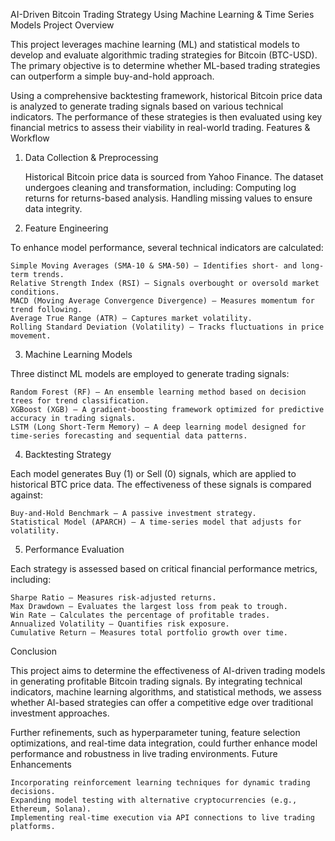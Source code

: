 AI-Driven Bitcoin Trading Strategy Using Machine Learning & Time Series Models
Project Overview

This project leverages machine learning (ML) and statistical models to develop and evaluate algorithmic trading strategies for Bitcoin (BTC-USD). The primary objective is to determine whether ML-based trading strategies can outperform a simple buy-and-hold approach.

Using a comprehensive backtesting framework, historical Bitcoin price data is analyzed to generate trading signals based on various technical indicators. The performance of these strategies is then evaluated using key financial metrics to assess their viability in real-world trading.
Features & Workflow
1. Data Collection & Preprocessing

    Historical Bitcoin price data is sourced from Yahoo Finance.
    The dataset undergoes cleaning and transformation, including:
        Computing log returns for returns-based analysis.
        Handling missing values to ensure data integrity.

2. Feature Engineering

To enhance model performance, several technical indicators are calculated:

    Simple Moving Averages (SMA-10 & SMA-50) – Identifies short- and long-term trends.
    Relative Strength Index (RSI) – Signals overbought or oversold market conditions.
    MACD (Moving Average Convergence Divergence) – Measures momentum for trend following.
    Average True Range (ATR) – Captures market volatility.
    Rolling Standard Deviation (Volatility) – Tracks fluctuations in price movement.

3. Machine Learning Models

Three distinct ML models are employed to generate trading signals:

    Random Forest (RF) – An ensemble learning method based on decision trees for trend classification.
    XGBoost (XGB) – A gradient-boosting framework optimized for predictive accuracy in trading signals.
    LSTM (Long Short-Term Memory) – A deep learning model designed for time-series forecasting and sequential data patterns.

4. Backtesting Strategy

Each model generates Buy (1) or Sell (0) signals, which are applied to historical BTC price data. The effectiveness of these signals is compared against:

    Buy-and-Hold Benchmark – A passive investment strategy.
    Statistical Model (APARCH) – A time-series model that adjusts for volatility.

5. Performance Evaluation

Each strategy is assessed based on critical financial performance metrics, including:

    Sharpe Ratio – Measures risk-adjusted returns.
    Max Drawdown – Evaluates the largest loss from peak to trough.
    Win Rate – Calculates the percentage of profitable trades.
    Annualized Volatility – Quantifies risk exposure.
    Cumulative Return – Measures total portfolio growth over time.

Conclusion

This project aims to determine the effectiveness of AI-driven trading models in generating profitable Bitcoin trading signals. By integrating technical indicators, machine learning algorithms, and statistical methods, we assess whether AI-based strategies can offer a competitive edge over traditional investment approaches.

Further refinements, such as hyperparameter tuning, feature selection optimizations, and real-time data integration, could further enhance model performance and robustness in live trading environments.
Future Enhancements

    Incorporating reinforcement learning techniques for dynamic trading decisions.
    Expanding model testing with alternative cryptocurrencies (e.g., Ethereum, Solana).
    Implementing real-time execution via API connections to live trading platforms.

